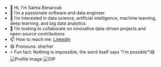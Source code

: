 - 👋 Hi, I’m Salma Benaroub
- 👀 I’m a passionate software and data engineer
- 🌱 I’m interested in data science, artificial intelligence, machine learning, deep learning, and big data analytics
- 💞️ I’m looking to collaborate on innovative data-driven projects and open-source contributions
- 📫 How to reach me: [LinkedIn](https://www.linkedin.com/in/salma-benaroub-a3107a234?utm_source=share&utm_campaign=share_via&utm_content=profile&utm_medium=android_app)
- 😄 Pronouns: she/her
- ⚡ Fun fact: Nothing is impossible, the word itself says "I'm possible"!😄
  ![Profile Image](https://github.com/Salma-Benaroub/Internship-Offers-Search-Engine-/assets/137185872/b04fe6c6-c9d5-4da9-8386-66e8be4b653b)
![OIP](https://github.com/Salma-Benaroub/Internship-Offers-Search-Engine-/assets/137185872/b04fe6c6-c9d5-4da9-8386-66e8be4b653b)
<!---
Salma-Benaroub/Salma-Benaroub is a ✨ special ✨ repository because its `README.md` (this file) appears on your GitHub profile.
You can click the Preview link to take a look at your changes.
--->
